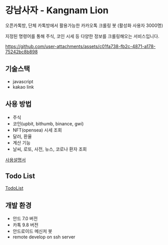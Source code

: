 # 강남사자 - Kangnam Lion

오픈카톡방, 단체 카톡방에서 활용가능한 카카오톡 크롤링 봇 (활성화 사용자 3000명)

지정된 명령어를 통해 주식, 코인 시세 등 다양한 정보를 크롤링해오는 서비스입니다.


https://github.com/user-attachments/assets/c01fa738-fb2c-4871-a178-75242bc8b898


## 기술스택

- javascript
- kakao link

## 사용 방법

- 주식
- 코인(upbit, bithumb, binance, gwi)
- NFT(opensea) 시세 조회
- 달러, 환율
- 계산 기능
- 날씨, 로또, 사전, 뉴스, 코로나 환자 조회

[사용설명서](https://taltube.tistory.com/41)

## Todo List

[TodoList](./Todo.md)

## 개발 환경

- 안드 7.0 버전
- 카톡 9.8 버전
- 안드로이드 메신저 봇
- remote develop on ssh server
